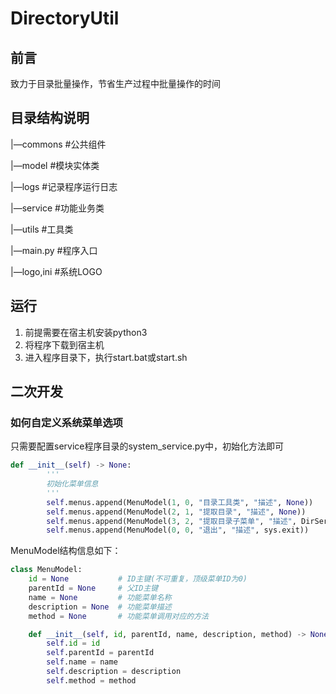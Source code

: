 # DirectoryUtil

## 前言

致力于目录批量操作，节省生产过程中批量操作的时间

## 目录结构说明

|—commons #公共组件

|—model #模块实体类

|—logs #记录程序运行日志

|—service #功能业务类

|—utils #工具类

|—main.py #程序入口

|—logo,ini #系统LOGO

## 运行

1. 前提需要在宿主机安装python3
2. 将程序下载到宿主机
3. 进入程序目录下，执行start.bat或start.sh

## 二次开发

### 如何自定义系统菜单选项

只需要配置service程序目录的system_service.py中，初始化方法即可

```python
def __init__(self) -> None:
        '''
        初始化菜单信息
        '''
        self.menus.append(MenuModel(1, 0, "目录工具类", "描述", None))
        self.menus.append(MenuModel(2, 1, "提取目录", "描述", None))
        self.menus.append(MenuModel(3, 2, "提取目录子菜单", "描述", DirService.print))
        self.menus.append(MenuModel(0, 0, "退出", "描述", sys.exit))
```

MenuModel结构信息如下：

```python
class MenuModel:
    id = None           # ID主键(不可重复，顶级菜单ID为0)
    parentId = None     # 父ID主键
    name = None         # 功能菜单名称
    description = None  # 功能菜单描述
    method = None       # 功能菜单调用对应的方法

    def __init__(self, id, parentId, name, description, method) -> None:
        self.id = id
        self.parentId = parentId
        self.name = name
        self.description = description
        self.method = method
```

